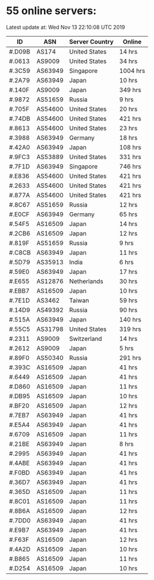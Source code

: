 # 55 online servers:

Latest update at: Wed Nov 13 22:10:08 UTC 2019

| ID | ASN | Server Country | Online |
| -- | --- | -------------- | ------ |
| #.D09B | AS174 | United States | 14 hrs |
| #.0613 | AS9009 | United States | 34 hrs |
| #.3C59 | AS63949 | Singapore | 1004 hrs |
| #.2A79 | AS63949 | Japan | 10 hrs |
| #.140F | AS9009 | Japan | 349 hrs |
| #.9872 | AS51659 | Russia | 9 hrs |
| #.705F | AS54600 | United States | 20 hrs |
| #.74DB | AS54600 | United States | 421 hrs |
| #.8613 | AS54600 | United States | 23 hrs |
| #.3988 | AS63949 | Germany | 18 hrs |
| #.42A0 | AS63949 | Japan | 108 hrs |
| #.9FC3 | AS53889 | United States | 331 hrs |
| #.7F1D | AS63949 | Singapore | 746 hrs |
| #.E836 | AS54600 | United States | 421 hrs |
| #.2633 | AS54600 | United States | 421 hrs |
| #.877A | AS54600 | United States | 421 hrs |
| #.8C67 | AS51659 | Russia | 12 hrs |
| #.E0CF | AS63949 | Germany | 65 hrs |
| #.54F5 | AS16509 | Japan | 14 hrs |
| #.2CB6 | AS16509 | Japan | 12 hrs |
| #.819F | AS51659 | Russia | 9 hrs |
| #.C8CB | AS63949 | Japan | 11 hrs |
| #.5D79 | AS35913 | India | 6 hrs |
| #.59E0 | AS63949 | Japan | 17 hrs |
| #.E655 | AS12876 | Netherlands | 30 hrs |
| #.EBB7 | AS16509 | Japan | 10 hrs |
| #.7E1D | AS3462 | Taiwan | 59 hrs |
| #.14D9 | AS49392 | Russia | 90 hrs |
| #.515A | AS63949 | Japan | 140 hrs |
| #.55C5 | AS31798 | United States | 319 hrs |
| #.2311 | AS9009 | Switzerland | 14 hrs |
| #.2612 | AS9009 | Japan | 5 hrs |
| #.89F0 | AS50340 | Russia | 291 hrs |
| #.393C | AS16509 | Japan | 41 hrs |
| #.6449 | AS16509 | Japan | 41 hrs |
| #.D860 | AS16509 | Japan | 11 hrs |
| #.DB95 | AS16509 | Japan | 10 hrs |
| #.BF20 | AS16509 | Japan | 12 hrs |
| #.7EB7 | AS63949 | Japan | 41 hrs |
| #.E5A4 | AS63949 | Japan | 41 hrs |
| #.6709 | AS16509 | Japan | 11 hrs |
| #.21BE | AS63949 | Japan | 8 hrs |
| #.2995 | AS63949 | Japan | 41 hrs |
| #.4ABE | AS63949 | Japan | 41 hrs |
| #.F0BD | AS63949 | Japan | 41 hrs |
| #.36D7 | AS63949 | Japan | 41 hrs |
| #.365D | AS16509 | Japan | 11 hrs |
| #.8C01 | AS16509 | Japan | 11 hrs |
| #.8B6A | AS16509 | Japan | 12 hrs |
| #.7DD0 | AS63949 | Japan | 41 hrs |
| #.E9B7 | AS63949 | Japan | 41 hrs |
| #.F63F | AS16509 | Japan | 12 hrs |
| #.4A2D | AS16509 | Japan | 10 hrs |
| #.B865 | AS16509 | Japan | 11 hrs |
| #.D254 | AS16509 | Japan | 10 hrs |


